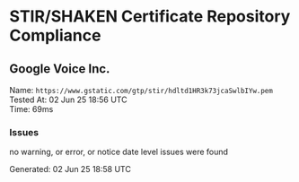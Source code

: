 # STIR/SHAKEN Certificate Repository Compliance

## Google Voice Inc.

Name: `https://www.gstatic.com/gtp/stir/hdltd1HR3k73jcaSwlbIYw.pem`\
Tested At: 02 Jun 25 18:56 UTC\
Time: 69ms

### Issues

no warning, or error, or notice date level issues were found

Generated: 02 Jun 25 18:58 UTC